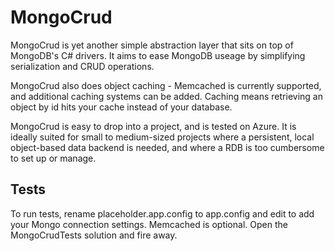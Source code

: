 **MongoCrud**
===
MongoCrud is yet another simple abstraction layer that sits on top of MongoDB's C# drivers. It aims to ease MongoDB useage by simplifying serialization and CRUD operations. 

MongoCrud also does object caching - Memcached is currently supported, and additional caching systems can be added. Caching means retrieving an object by id hits your cache instead of your database.  

MongoCrud is easy to drop into a project, and is tested on Azure. It is ideally suited for small to medium-sized projects where a persistent, local object-based data backend is needed, and where a RDB is too cumbersome to set up or manage.

Tests
---
To run tests, rename placeholder.app.config to app.config and edit to add your Mongo connection settings. Memcached is optional. Open the MongoCrudTests solution and fire away.
